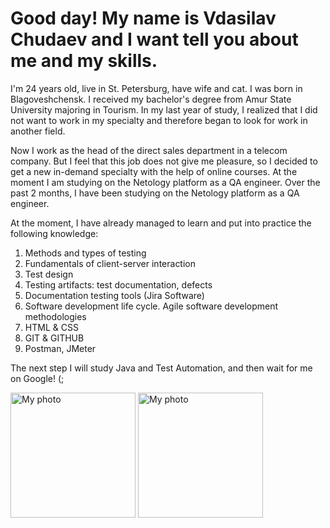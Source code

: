 # Good day! My name is Vdasilav Chudaev and I want tell you about me and my skills. #

I'm 24 years old, live in St. Petersburg, have wife and cat.
I was born in Blagoveshchensk. I received my bachelor's degree from Amur State University majoring in Tourism. In my last year of study, I realized that I did not want to work in my specialty and therefore began to look for work in another field.

Now I work as the head of the direct sales department in a telecom company. But I feel that this job does not give me pleasure, so I decided to get a new in-demand specialty with the help of online courses. At the moment I am studying on the Netology platform as a QA engineer. Over the past 2 months, I have been studying on the Netology platform as a QA engineer.

At the moment, I have already managed to learn and put into practice the following knowledge:

1. Methods and types of testing
2. Fundamentals of client-server interaction
3. Test design
4. Testing artifacts: test documentation, defects
5. Documentation testing tools (Jira Software)
6. Software development life cycle. Agile software development methodologies
7. HTML & CSS
8. GIT & GITHUB
9. Postman, JMeter

The next step I will study Java and Test Automation, and then wait for me on Google! (;

<img src="C:\Users\vladi\Desktop\me.jpg" width="200" alt="My photo">
<img src="C:\Users\vladi\Desktop\mycat.jpg" width="200" alt="My photo">
